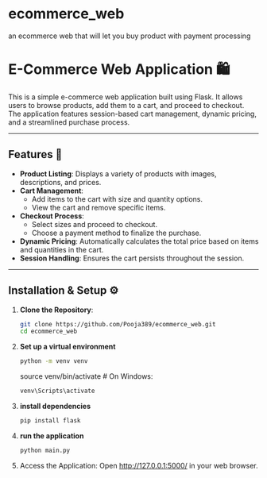 # ecommerce_web
an ecommerce web that will let you buy product with payment processing
# E-Commerce Web Application 🛍️

This is a simple e-commerce web application built using Flask. It allows users to browse products, add them to a cart, and proceed to checkout. The application features session-based cart management, dynamic pricing, and a streamlined purchase process.

---

## Features 🌟

- **Product Listing**: Displays a variety of products with images, descriptions, and prices.
- **Cart Management**:
  - Add items to the cart with size and quantity options.
  - View the cart and remove specific items.
- **Checkout Process**:
  - Select sizes and proceed to checkout.
  - Choose a payment method to finalize the purchase.
- **Dynamic Pricing**: Automatically calculates the total price based on items and quantities in the cart.
- **Session Handling**: Ensures the cart persists throughout the session.

---

## Installation & Setup ⚙️

1. **Clone the Repository**:
   ```bash
   git clone https://github.com/Pooja389/ecommerce_web.git
   cd ecommerce_web
2. **Set up a virtual environment**
   ```bash
   python -m venv venv
   ```
   source venv/bin/activate  # On Windows:
   ```bash
   venv\Scripts\activate
   ```
4. **install dependencies**
   ```bash
   pip install flask
   ```
5. **run the application**
   ```bash
   python main.py
6. Access the Application: Open http://127.0.0.1:5000/ in your web browser.

         
